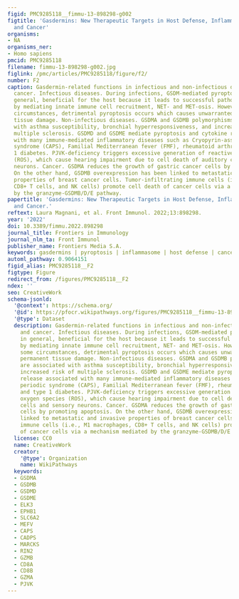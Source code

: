 ```yaml
---
figid: PMC9285118__fimmu-13-898298-g002
figtitle: 'Gasdermins: New Therapeutic Targets in Host Defense, Inflammatory Diseases,
  and Cancer'
organisms:
- NA
organisms_ner:
- Homo sapiens
pmcid: PMC9285118
filename: fimmu-13-898298-g002.jpg
figlink: /pmc/articles/PMC9285118/figure/f2/
number: F2
caption: Gasdermin-related functions in infectious and non-infectious diseases and
  cancer. Infectious diseases. During infections, GSDM-mediated pyroptosis is, in
  general, beneficial for the host because it leads to successful pathogens eradication
  by mediating innate immune cell recruitment, NET- and MET-osis. However, under some
  circumstances, detrimental pyroptosis occurs which causes unwarranted and permanent
  tissue damage. Non-infectious diseases. GSDMA and GSDMB polymorphisms are associated
  with asthma susceptibility, bronchial hyperresponsiveness, and increased risk of
  multiple sclerosis. GSDMD and GSDME mediate pyroptosis and cytokine release associated
  with many immune-mediated inflammatory diseases such as Cryopyrin-associated periodic
  syndrome (CAPS), Familial Mediterranean fever (FMF), rheumatoid arthritis, and type
  1 diabetes. PJVK-deficiency triggers excessive generation of reactive oxygen species
  (ROS), which cause hearing impairment due to cell death of auditory cells and sensory
  neurons. Cancer. GSDMA reduces the growth of gastric cancer cells by promoting apoptosis.
  On the other hand, GSDMB overexpression has been linked to metastatic and invasive
  properties of breast cancer cells. Tumor-infiltrating immune cells (i.e., M1 macrophages,
  CD8+ T cells, and NK cells) promote cell death of cancer cells via a mechanism mediated
  by the granzyme-GSDMB/D/E pathway.
papertitle: 'Gasdermins: New Therapeutic Targets in Host Defense, Inflammatory Diseases,
  and Cancer.'
reftext: Laura Magnani, et al. Front Immunol. 2022;13:898298.
year: '2022'
doi: 10.3389/fimmu.2022.898298
journal_title: Frontiers in Immunology
journal_nlm_ta: Front Immunol
publisher_name: Frontiers Media S.A.
keywords: gasdermins | pyroptosis | inflammasome | host defense | cancer | therapeutics
automl_pathway: 0.9064151
figid_alias: PMC9285118__F2
figtype: Figure
redirect_from: /figures/PMC9285118__F2
ndex: ''
seo: CreativeWork
schema-jsonld:
  '@context': https://schema.org/
  '@id': https://pfocr.wikipathways.org/figures/PMC9285118__fimmu-13-898298-g002.html
  '@type': Dataset
  description: Gasdermin-related functions in infectious and non-infectious diseases
    and cancer. Infectious diseases. During infections, GSDM-mediated pyroptosis is,
    in general, beneficial for the host because it leads to successful pathogens eradication
    by mediating innate immune cell recruitment, NET- and MET-osis. However, under
    some circumstances, detrimental pyroptosis occurs which causes unwarranted and
    permanent tissue damage. Non-infectious diseases. GSDMA and GSDMB polymorphisms
    are associated with asthma susceptibility, bronchial hyperresponsiveness, and
    increased risk of multiple sclerosis. GSDMD and GSDME mediate pyroptosis and cytokine
    release associated with many immune-mediated inflammatory diseases such as Cryopyrin-associated
    periodic syndrome (CAPS), Familial Mediterranean fever (FMF), rheumatoid arthritis,
    and type 1 diabetes. PJVK-deficiency triggers excessive generation of reactive
    oxygen species (ROS), which cause hearing impairment due to cell death of auditory
    cells and sensory neurons. Cancer. GSDMA reduces the growth of gastric cancer
    cells by promoting apoptosis. On the other hand, GSDMB overexpression has been
    linked to metastatic and invasive properties of breast cancer cells. Tumor-infiltrating
    immune cells (i.e., M1 macrophages, CD8+ T cells, and NK cells) promote cell death
    of cancer cells via a mechanism mediated by the granzyme-GSDMB/D/E pathway.
  license: CC0
  name: CreativeWork
  creator:
    '@type': Organization
    name: WikiPathways
  keywords:
  - GSDMA
  - GSDMB
  - GSDMD
  - GSDME
  - ELK3
  - EPHB1
  - SLC6A2
  - MEFV
  - CAPS
  - CADPS
  - MARCKS
  - RIN2
  - GZMB
  - CD8A
  - CD8B
  - GZMA
  - PJVK
---
```

